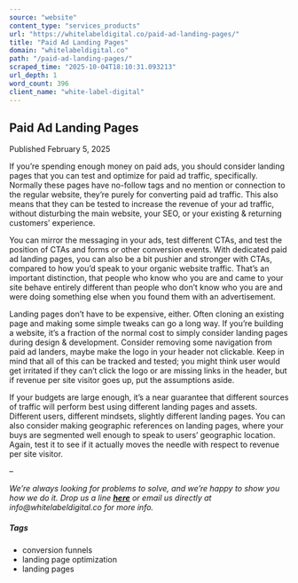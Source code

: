 ```yaml
---
source: "website"
content_type: "services_products"
url: "https://whitelabeldigital.co/paid-ad-landing-pages/"
title: "Paid Ad Landing Pages"
domain: "whitelabeldigital.co"
path: "/paid-ad-landing-pages/"
scraped_time: "2025-10-04T18:10:31.093213"
url_depth: 1
word_count: 396
client_name: "white-label-digital"
---
```


## Paid Ad Landing Pages

Published February 5, 2025

If you’re spending enough money on paid ads, you should consider landing pages that you can test and optimize for paid ad traffic, specifically. Normally these pages have no-follow tags and no mention or connection to the regular website, they’re purely for converting paid ad traffic. This also means that they can be tested to increase the revenue of your ad traffic, without disturbing the main website, your SEO, or your existing & returning customers’ experience.

You can mirror the messaging in your ads, test different CTAs, and test the position of CTAs and forms or other conversion events. With dedicated paid ad landing pages, you can also be a bit pushier and stronger with CTAs, compared to how you’d speak to your organic website traffic. That’s an important distinction, that people who know who you are and came to your site behave entirely different than people who don’t know who you are and were doing something else when you found them with an advertisement.

Landing pages don’t have to be expensive, either. Often cloning an existing page and making some simple tweaks can go a long way. If you’re building a website, it’s a fraction of the normal cost to simply consider landing pages during design & development. Consider removing some navigation from paid ad landers, maybe make the logo in your header not clickable. Keep in mind that all of this can be tracked and tested; you might think user would get irritated if they can’t click the logo or are missing links in the header, but if revenue per site visitor goes up, put the assumptions aside.

If your budgets are large enough, it’s a near guarantee that different sources of traffic will perform best using different landing pages and assets. Different users, different mindsets, slightly different landing pages. You can also consider making geographic references on landing pages, where your buys are segmented well enough to speak to users’ geographic location. Again, test it to see if it actually moves the needle with respect to revenue per site visitor.

–

_We’re always looking for problems to solve, and we’re happy to show you how we do it. Drop us a line [**here**](https://whitelabeldigital.co/contact/) or email us directly at _info@whitelabeldigital.co_ for more info._

##### Tags

*   conversion funnels
*   landing page optimization
*   landing pages